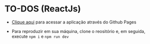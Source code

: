 # TO-DOS (ReactJs)

 - [Clique aqui](https://manoelpradomark22.github.io/ignite-challenge-reactjs-todoList-1/) para acessar a aplicação através do Github Pages

 - Para reproduzir em sua máquina, clone o reositório e, em seguida, execute `npm i` e `npm run dev`